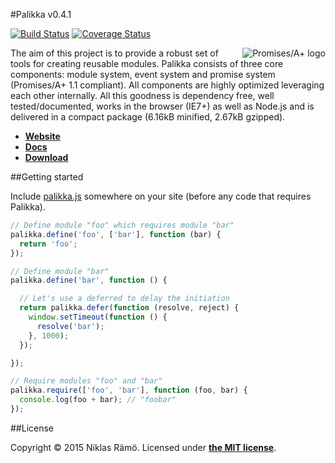 #Palikka v0.4.1

[![Build Status](https://travis-ci.org/niklasramo/palikka.svg?branch=v0.4.1)](https://travis-ci.org/niklasramo/palikka)
[![Coverage Status](https://coveralls.io/repos/niklasramo/palikka/badge.svg?branch=v0.4.1)](https://coveralls.io/r/niklasramo/palikka?branch=v0.4.1)

[<img src="http://promises-aplus.github.com/promises-spec/assets/logo-small.png" alt="Promises/A+ logo" title="Promises/A+ 1.1 compliant" align="right"/>](http://promises-aplus.github.com/promises-spec)
The aim of this project is to provide a robust set of tools for creating reusable modules. Palikka consists of three core components: module system, event system and promise system (Promises/A+ 1.1 compliant). All components are highly optimized leveraging each other internally. All this goodness is dependency free, well tested/documented, works in the browser (IE7+) as well as Node.js and is delivered in a compact package (6.16kB minified, 2.67kB gzipped).

* **[Website](http://niklasramo.github.io/palikka)**
* **[Docs](https://github.com/niklasramo/palikka/wiki/v0.4.1-Docs)**
* **[Download](https://raw.githubusercontent.com/niklasramo/palikka/v0.4.1/palikka.js)**

##Getting started

Include [palikka.js](https://raw.githubusercontent.com/niklasramo/palikka/v0.4.1/palikka.js) somewhere on your site (before any code that requires Palikka).

```javascript
// Define module "foo" which requires module "bar"
palikka.define('foo', ['bar'], function (bar) {
  return 'foo';
});

// Define module "bar"
palikka.define('bar', function () {

  // Let's use a deferred to delay the initiation
  return palikka.defer(function (resolve, reject) {
    window.setTimeout(function () {
      resolve('bar');
    }, 1000);
  });

});

// Require modules "foo" and "bar"
palikka.require(['foo', 'bar'], function (foo, bar) {
  console.log(foo + bar); // "foobar"
});
```

##License

Copyright &copy; 2015 Niklas Rämö. Licensed under **[the MIT license](LICENSE.md)**.
